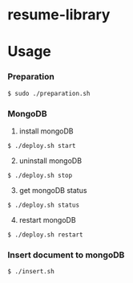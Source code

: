 # resume-library

# Usage
### Preparation
```
$ sudo ./preparation.sh
```

### MongoDB
1. install mongoDB
```
$ ./deploy.sh start
```

2. uninstall mongoDB
```
$ ./deploy.sh stop
```

3. get mongoDB status
```
$ ./deploy.sh status
```

4. restart mongoDB
```
$ ./deploy.sh restart
```

### Insert document to mongoDB
```
$ ./insert.sh 
```

